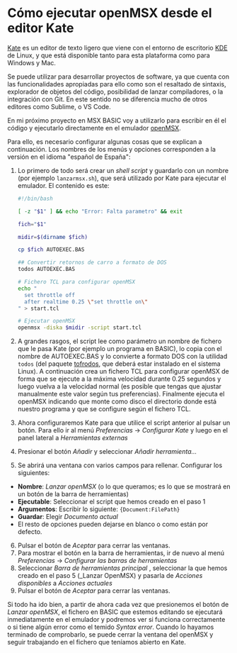 Cómo ejecutar openMSX desde el editor Kate
==========================================

[Kate](https://kate-editor.org) es un editor de texto ligero que viene con el entorno de escritorio [KDE](https://kde.org) de Linux, y que está disponible tanto para esta plataforma como para Windows y Mac.

Se puede utilizar para desarrollar proyectos de software, ya que cuenta con las funcionalidades apropiadas para ello como son el resaltado de sintaxis, explorador de objetos del código, posibilidad de lanzar compiladores, o la integración con Git. En este sentido no se diferencia mucho de otros editores como Sublime, o VS Code.

En mi próximo proyecto en MSX BASIC voy a utilizarlo para escribir en él el código y ejecutarlo directamente en el emulador [openMSX](https://openmsx.org).

Para ello, es necesario configurar algunas cosas que se explican a continuación. Los nombres de los menús y opciones corresponden a la versión en el idioma "español de España":
1. Lo primero de todo será crear un _shell script_ y guardarlo con un nombre (por ejemplo `lanzarmsx.sh`), que será utilizado por Kate para ejecutar el emulador. El contenido es este:
   ```bash
   #!/bin/bash
   
   [ -z "$1" ] && echo "Error: Falta parametro" && exit

   fich="$1"

   midir=$(dirname $fich)

   cp $fich AUTOEXEC.BAS
   
   ## Convertir retornos de carro a formato de DOS
   todos AUTOEXEC.BAS

   # Fichero TCL para configurar openMSX
   echo "
     set throttle off     
     after realtime 0.25 \"set throttle on\"
   " > start.tcl

   # Ejecutar openMSX
   openmsx -diska $midir -script start.tcl

2. A grandes rasgos, el script lee como parámetro un nombre de fichero que le pasa Kate (por ejemplo un programa en BASIC), lo copia con el nombre de AUTOEXEC.BAS y lo convierte a formato DOS con la utilidad `todos` (del paquete [tofrodos](https://repology.org/project/tofrodos), que deberá estar instalado en el sistema Linux). A continuación crea un fichero TCL para configurar openMSX de forma que se ejecute a la máxima velocidad durante 0.25 segundos y luego vuelva a la velocidad normal (es posible que tengas que ajustar manualmente este valor según tus preferencias). Finalmente ejecuta el openMSX indicando que monte como disco el directorio donde está nuestro programa y que se configure según el fichero TCL.
   
3. Ahora configuraremos Kate para que utilice el script anterior al pulsar un botón. Para ello ir al menú _Preferencias_ -> _Configurar Kate_ y luego en el panel lateral a _Herramientas externas_
4. Presionar el botón _Añadir_ y seleccionar _Añadir herramienta..._
5. Se abrirá una ventana con varios campos para rellenar. Configurar los siguientes:
  * **Nombre**: _Lanzar openMSX_    (o lo que queramos; es lo que se mostrará en un botón de la barra de herramientas)
  * **Ejecutable**: Seleccionar el script que hemos creado en el paso 1
  * **Argumentos**: Escribir lo siguiente: `{Document:FilePath}`
  * **Guardar**: Elegir _Documento actual_
  * El resto de opciones pueden dejarse en blanco o como están por defecto.
6. Pulsar el botón de _Aceptar_ para cerrar las ventanas.
7. Para mostrar el botón en la barra de herramientas, ir de nuevo al menú _Preferencias_ -> _Configurar las barras de herramientas_
8. Seleccionar _Barra de herramientas principal <externaltools>_, seleccionar la que hemos creado en el paso 5 (_Lanzar OpenMSX) y pasarla de _Acciones disponibles_ a _Acciones actuales_
9. Pulsar el botón de _Aceptar_ para cerrar las ventanas.

Si todo ha ido bien, a partir de ahora cada vez que presionemos el botón de _Lanzar openMSX_, el fichero en BASIC que estemos editando se ejecutará inmediatamente en el emulador y podremos ver si funciona correctamente o si tiene algún error como el temido _Syntax error_. Cuando lo hayamos terminado de comprobarlo, se puede cerrar la ventana del openMSX y seguir trabajando en el fichero que teníamos abierto en Kate.
